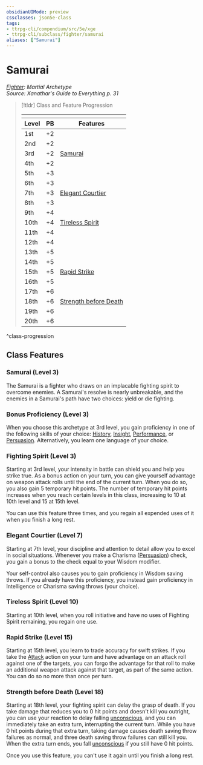```yaml
---
obsidianUIMode: preview
cssclasses: json5e-class
tags:
- ttrpg-cli/compendium/src/5e/xge
- ttrpg-cli/subclass/fighter/samurai
aliases: ["Samurai"]
---
```

# Samurai
*[Fighter](./fighter.md): Martial Archetype*  
*Source: Xanathar's Guide to Everything p. 31*  

> [!tldr] Class and Feature Progression
> 
> <table class="class-progression">
> <thead>
> <tr><th colspan='3'></th></tr>
> <tr class="class-progression"><th class"level">Level</th><th class"pb">PB</th><th class"feature">Features</th></tr>
> </thead><tbody>
> <tr class="class-progression"><td class"level">1st</td><td class"pb">+2</td><td class"feature"></td></tr>
> <tr class="class-progression"><td class"level">2nd</td><td class"pb">+2</td><td class"feature"></td></tr>
> <tr class="class-progression"><td class"level">3rd</td><td class"pb">+2</td><td class"feature"><a href='#Samurai (Level 3)' class='internal-link'>Samurai</a></td></tr>
> <tr class="class-progression"><td class"level">4th</td><td class"pb">+2</td><td class"feature"></td></tr>
> <tr class="class-progression"><td class"level">5th</td><td class"pb">+3</td><td class"feature"></td></tr>
> <tr class="class-progression"><td class"level">6th</td><td class"pb">+3</td><td class"feature"></td></tr>
> <tr class="class-progression"><td class"level">7th</td><td class"pb">+3</td><td class"feature"><a href='#Elegant Courtier (Level 7)' class='internal-link'>Elegant Courtier</a></td></tr>
> <tr class="class-progression"><td class"level">8th</td><td class"pb">+3</td><td class"feature"></td></tr>
> <tr class="class-progression"><td class"level">9th</td><td class"pb">+4</td><td class"feature"></td></tr>
> <tr class="class-progression"><td class"level">10th</td><td class"pb">+4</td><td class"feature"><a href='#Tireless Spirit (Level 10)' class='internal-link'>Tireless Spirit</a></td></tr>
> <tr class="class-progression"><td class"level">11th</td><td class"pb">+4</td><td class"feature"></td></tr>
> <tr class="class-progression"><td class"level">12th</td><td class"pb">+4</td><td class"feature"></td></tr>
> <tr class="class-progression"><td class"level">13th</td><td class"pb">+5</td><td class"feature"></td></tr>
> <tr class="class-progression"><td class"level">14th</td><td class"pb">+5</td><td class"feature"></td></tr>
> <tr class="class-progression"><td class"level">15th</td><td class"pb">+5</td><td class"feature"><a href='#Rapid Strike (Level 15)' class='internal-link'>Rapid Strike</a></td></tr>
> <tr class="class-progression"><td class"level">16th</td><td class"pb">+5</td><td class"feature"></td></tr>
> <tr class="class-progression"><td class"level">17th</td><td class"pb">+6</td><td class"feature"></td></tr>
> <tr class="class-progression"><td class"level">18th</td><td class"pb">+6</td><td class"feature"><a href='#Strength before Death (Level 18)' class='internal-link'>Strength before Death</a></td></tr>
> <tr class="class-progression"><td class"level">19th</td><td class"pb">+6</td><td class"feature"></td></tr>
> <tr class="class-progression"><td class"level">20th</td><td class"pb">+6</td><td class"feature"></td></tr>
> </tbody></table>

^class-progression


## Class Features

### Samurai (Level 3)

The Samurai is a fighter who draws on an implacable fighting spirit to overcome enemies. A Samurai's resolve is nearly unbreakable, and the enemies in a Samurai's path have two choices: yield or die fighting.

### Bonus Proficiency (Level 3)

When you choose this archetype at 3rd level, you gain proficiency in one of the following skills of your choice: [History](3-Mechanics/CLI/rules/skills.md#History), [Insight](3-Mechanics/CLI/rules/skills.md#Insight), [Performance](3-Mechanics/CLI/rules/skills.md#Performance), or [Persuasion](3-Mechanics/CLI/rules/skills.md#Persuasion). Alternatively, you learn one language of your choice.

### Fighting Spirit (Level 3)

Starting at 3rd level, your intensity in battle can shield you and help you strike true. As a bonus action on your turn, you can give yourself advantage on weapon attack rolls until the end of the current turn. When you do so, you also gain 5 temporary hit points. The number of temporary hit points increases when you reach certain levels in this class, increasing to 10 at 10th level and 15 at 15th level.

You can use this feature three times, and you regain all expended uses of it when you finish a long rest.

### Elegant Courtier (Level 7)

Starting at 7th level, your discipline and attention to detail allow you to excel in social situations. Whenever you make a Charisma ([Persuasion](3-Mechanics/CLI/rules/skills.md#Persuasion)) check, you gain a bonus to the check equal to your Wisdom modifier.

Your self-control also causes you to gain proficiency in Wisdom saving throws. If you already have this proficiency, you instead gain proficiency in Intelligence or Charisma saving throws (your choice).

### Tireless Spirit (Level 10)

Starting at 10th level, when you roll initiative and have no uses of Fighting Spirit remaining, you regain one use.

### Rapid Strike (Level 15)

Starting at 15th level, you learn to trade accuracy for swift strikes. If you take the [Attack](3-Mechanics/CLI/rules/actions.md#Attack) action on your turn and have advantage on an attack roll against one of the targets, you can forgo the advantage for that roll to make an additional weapon attack against that target, as part of the same action. You can do so no more than once per turn.

### Strength before Death (Level 18)

Starting at 18th level, your fighting spirit can delay the grasp of death. If you take damage that reduces you to 0 hit points and doesn't kill you outright, you can use your reaction to delay falling [unconscious](3-Mechanics/CLI/rules/conditions.md#Unconscious), and you can immediately take an extra turn, interrupting the current turn. While you have 0 hit points during that extra turn, taking damage causes death saving throw failures as normal, and three death saving throw failures can still kill you. When the extra turn ends, you fall [unconscious](3-Mechanics/CLI/rules/conditions.md#Unconscious) if you still have 0 hit points.

Once you use this feature, you can't use it again until you finish a long rest.